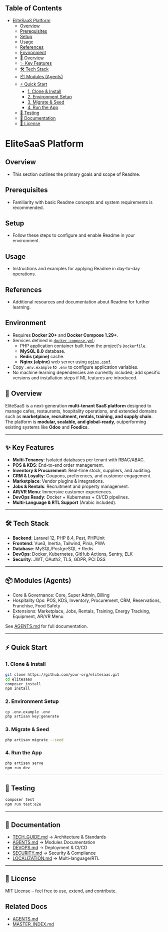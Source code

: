 <!-- START doctoc generated TOC please keep comment here to allow auto update -->
<!-- DON'T EDIT THIS SECTION, INSTEAD RE-RUN doctoc TO UPDATE -->
## Table of Contents

- [EliteSaaS Platform](#elitesaas-platform)
  - [Overview](#overview)
  - [Prerequisites](#prerequisites)
  - [Setup](#setup)
  - [Usage](#usage)
  - [References](#references)
  - [Environment](#environment)
  - [🚀 Overview](#-overview)
  - [✨ Key Features](#-key-features)
  - [🛠️ Tech Stack](#-tech-stack)
  - [📦 Modules (Agents)](#-modules-agents)
  - [⚡ Quick Start](#-quick-start)
    - [1. Clone & Install](#1-clone--install)
    - [2. Environment Setup](#2-environment-setup)
    - [3. Migrate & Seed](#3-migrate--seed)
    - [4. Run the App](#4-run-the-app)
  - [🧪 Testing](#-testing)
  - [📖 Documentation](#-documentation)
  - [📌 License](#-license)

<!-- END doctoc generated TOC please keep comment here to allow auto update -->

# EliteSaaS Platform

## Overview
- This section outlines the primary goals and scope of Readme.

## Prerequisites
- Familiarity with basic Readme concepts and system requirements is recommended.

## Setup
- Follow these steps to configure and enable Readme in your environment.

## Usage
- Instructions and examples for applying Readme in day-to-day operations.

## References
- Additional resources and documentation about Readme for further learning.

## Environment
- Requires **Docker 20+** and **Docker Compose 1.29+**.
- Services defined in [`docker-compose.yml`](docker-compose.yml):
  - PHP application container built from the project's `Dockerfile`.
  - **MySQL 8.0** database.
  - **Redis (alpine)** cache.
  - **Nginx (alpine)** web server using [`nginx.conf`](nginx.conf).
- Copy `.env.example` to `.env` to configure application variables.
- No machine learning dependencies are currently included; add specific versions and installation steps if ML features are introduced.


## 🚀 Overview
EliteSaaS is a next-generation **multi-tenant SaaS platform** designed to manage cafes, restaurants, hospitality operations, and extended domains such as **marketplace, recruitment, rentals, training, and supply chain**.  
The platform is **modular, scalable, and global-ready**, outperforming existing systems like **Odoo** and **Foodics**.

---

## ✨ Key Features
- **Multi-Tenancy**: Isolated databases per tenant with RBAC/ABAC.  
- **POS & KDS**: End-to-end order management.  
- **Inventory & Procurement**: Real-time stock, suppliers, and auditing.  
- **CRM & Loyalty**: Coupons, preferences, and customer engagement.  
- **Marketplace**: Vendor plugins & integrations.  
- **Jobs & Rentals**: Recruitment and property management.  
- **AR/VR Menu**: Immersive customer experiences.  
- **DevOps Ready**: Docker + Kubernetes + CI/CD pipelines.  
- **Multi-Language & RTL Support** (Arabic included).  

---

## 🛠️ Tech Stack
- **Backend**: Laravel 12, PHP 8.4, Pest, PHPUnit  
- **Frontend**: Vue3, Inertia, Tailwind, Pinia, PWA  
- **Database**: MySQL/PostgreSQL + Redis  
- **DevOps**: Docker, Kubernetes, GitHub Actions, Sentry, ELK  
- **Security**: JWT, OAuth2, TLS, GDPR, PCI DSS  

---

## 📦 Modules (Agents)
- Core & Governance: Core, Super Admin, Billing  
- Hospitality Ops: POS, KDS, Inventory, Procurement, CRM, Reservations, Franchise, Food Safety  
- Extensions: Marketplace, Jobs, Rentals, Training, Energy Tracking, Equipment, AR/VR Menu  

See [AGENTS.md](AGENTS.md) for full documentation.  

---

## ⚡ Quick Start

### 1. Clone & Install
```bash
git clone https://github.com/your-org/elitesaas.git
cd elitesaas
composer install
npm install
```

### 2. Environment Setup
```bash
cp .env.example .env
php artisan key:generate
```

### 3. Migrate & Seed
```bash
php artisan migrate --seed
```

### 4. Run the App
```bash
php artisan serve
npm run dev
```

---

## 🧪 Testing
```bash
composer test
npm run test:e2e
```

---

## 📖 Documentation
- [TECH_GUIDE.md](TECH_GUIDE.md) → Architecture & Standards  
- [AGENTS.md](AGENTS.md) → Modules Documentation  
- [DEVOPS.md](DEVOPS.md) → Deployment & CI/CD  
- [SECURITY.md](SECURITY.md) → Security & Compliance  
- [LOCALIZATION.md](LOCALIZATION.md) → Multi-language/RTL  

---

## 📌 License
MIT License – feel free to use, extend, and contribute.

## Related Docs
- [AGENTS.md](AGENTS.md)
- [MASTER_INDEX.md](MASTER_INDEX.md)
